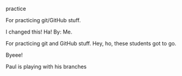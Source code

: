 practice


For practicing git/GitHub stuff.

I changed this! Ha! By: Me.

For practicing git and GitHub stuff.
Hey, ho, these students got to go.

Byeee!

Paul is playing with his branches
